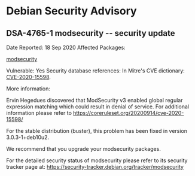 
Debian Security Advisory
========================


DSA-4765-1 modsecurity -- security update
-----------------------------------------



Date Reported:
18 Sep 2020
Affected Packages:

[modsecurity](https://packages.debian.org/src:modsecurity)

Vulnerable:
Yes
Security database references:
In Mitre's CVE dictionary: [CVE-2020-15598](https://security-tracker.debian.org/tracker/CVE-2020-15598).  

More information:

Ervin Hegedues discovered that ModSecurity v3 enabled global regular
expression matching which could result in denial of service. For
additional information please refer to
<https://coreruleset.org/20200914/cve-2020-15598/>


For the stable distribution (buster), this problem has been fixed in
version 3.0.3-1+deb10u2.


We recommend that you upgrade your modsecurity packages.


For the detailed security status of modsecurity please refer to
its security tracker page at:
<https://security-tracker.debian.org/tracker/modsecurity>





